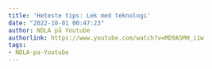 ```yaml
---
title: 'Heteste tips: Lek med teknologi'
date: "2022-10-01 00:47:23"
author: NDLA på Youtube
authorlink: https://www.youtube.com/watch?v=MD9ASMH_i1w
tags:
- NDLA-pa-Youtube
---
```

